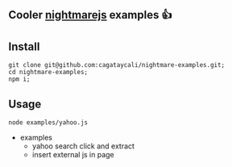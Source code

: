 Cooler [nightmarejs](https://github.com/segmentio/nightmare) examples :+1:
----


## Install

```
git clone git@github.com:cagataycali/nightmare-examples.git;
cd nightmare-examples;
npm i;
```

## Usage

```
node examples/yahoo.js
```


- examples
  - yahoo search click and extract
  - insert external js in page
